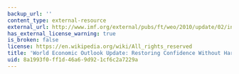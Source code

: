 ```yaml
---
backup_url: ''
content_type: external-resource
external_url: http://www.imf.org/external/pubs/ft/weo/2010/update/02/index.htm
has_external_license_warning: true
is_broken: false
license: https://en.wikipedia.org/wiki/All_rights_reserved
title: 'World Economic Outlook Update: Restoring Confidence Without Harming Recovery'
uid: 8a1993f0-ff1d-46a6-9d92-1cf6c2a7229a
---
```

